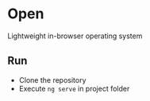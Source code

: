 # Open
Lightweight in-browser operating system

## Run
* Clone the repository
* Execute `ng serve` in project folder
